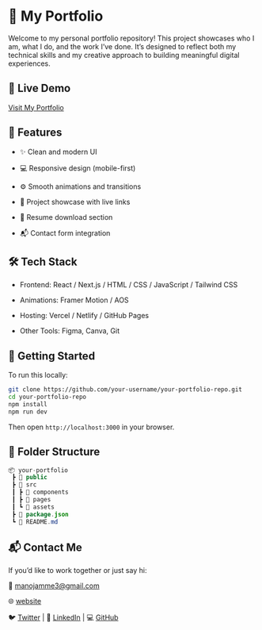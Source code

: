 # 💼 My Portfolio
Welcome to my personal portfolio repository! This project showcases who I am, what I do, and the work I’ve done. It’s designed to reflect both my technical skills and my creative approach to building meaningful digital experiences.

## 🔗 Live Demo
[Visit My Portfolio](https://manojamme27.github.io/Portfolio/)

## 📌 Features
- ✨ Clean and modern UI

- 💻 Responsive design (mobile-first)

- ⚙️ Smooth animations and transitions

- 📁 Project showcase with live links

- 📄 Resume download section

- 📬 Contact form integration

## 🛠 Tech Stack
- Frontend: React / Next.js / HTML / CSS / JavaScript / Tailwind CSS

- Animations: Framer Motion / AOS

- Hosting: Vercel / Netlify / GitHub Pages

- Other Tools: Figma, Canva, Git

## 🚀 Getting Started
To run this locally:
``` bash
git clone https://github.com/your-username/your-portfolio-repo.git
cd your-portfolio-repo
npm install
npm run dev
```
Then open ```http://localhost:3000``` in your browser.



## 📁 Folder Structure
``` java
📦 your-portfolio
 ┣ 📂 public
 ┣ 📂 src
 ┃ ┣ 📂 components
 ┃ ┣ 📂 pages
 ┃ ┗ 📂 assets
 ┣ 📄 package.json
 ┗ 📄 README.md
```
## 📬 Contact Me
If you’d like to work together or just say hi:

📧 manojamme3@gmail.com

🌐 [website](https://manojamme27.github.io/Portfolio/)

🐦 [Twitter](https://x.com/ManojAmme?t=csekgYf2vhPyOdI-NpDawQ&s=09) | 💼 [LinkedIn](https://www.linkedin.com/in/amme-manoj-4569b1228/) | 💻 [GitHub](https://github.com/Manojamme27)






